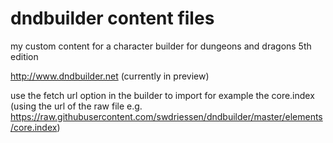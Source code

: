 # dndbuilder content files
my custom content for a character builder for dungeons and dragons 5th edition


http://www.dndbuilder.net
(currently in preview)

use the fetch url option in the builder to import for example the core.index (using the url of the raw file e.g. https://raw.githubusercontent.com/swdriessen/dndbuilder/master/elements/core.index) 